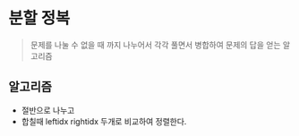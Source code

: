 # 분할 정복

> 문제를 나눌 수 없을 때 까지 나누어서 각각 풀면서 병합하여 문제의 답을 얻는 알고리즘

## 알고리즘

- 절반으로 나누고
- 합칠때 leftidx rightidx 두개로 비교하여 정렬한다.
